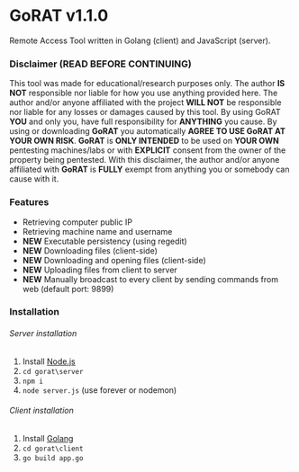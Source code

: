 # GoRAT v1.1.0
Remote Access Tool written in Golang (client) and JavaScript (server).

### Disclaimer (READ BEFORE CONTINUING)
This tool was made for educational/research purposes only. The author **IS NOT** responsible nor liable for how you use anything provided here. The author and/or anyone affiliated with the project **WILL NOT** be responsible nor liable for any losses or damages caused by this tool. By using GoRAT **YOU** and only you, have full responsibility for **ANYTHING** you cause. By using or downloading **GoRAT** you automatically **AGREE TO USE GoRAT AT YOUR OWN RISK**. **GoRAT** is **ONLY INTENDED** to be used on **YOUR OWN** pentesting machines/labs or with **EXPLICIT** consent from the owner of the property being pentested.
With this disclaimer, the author and/or anyone affiliated with **GoRAT** is **FULLY** exempt from anything you or somebody can cause with it.

### Features
* Retrieving computer public IP
* Retrieving machine name and username
* **NEW** Executable persistency (using regedit)
* **NEW** Downloading files (client-side)
* **NEW** Downloading and opening files (client-side) 
* **NEW** Uploading files from client to server
* **NEW** Manually broadcast to every client by sending commands from web (default port: 9899)

### Installation
###### Server installation
1. Install [Node.js](https://nodejs.org/en/)
2. `cd gorat\server`
3. `npm i`
4. `node server.js` (use forever or nodemon)
###### Client installation
1. Install [Golang](https://golang.org/doc/install)
2. `cd gorat\client`
3. `go build app.go`
